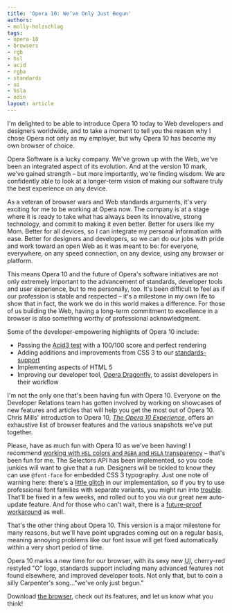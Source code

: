 ```yaml
---
title: 'Opera 10: We’ve Only Just Begun'
authors:
- molly-holzschlag
tags:
- opera-10
- browsers
- rgb
- hsl
- acid
- rgba
- standards
- ui
- hsla
- odin
layout: article
---
```

<p>I&#39;m delighted to be able to introduce Opera 10 today to Web developers and designers worldwide, and to take a moment to tell you the reason why I chose Opera not only as my employer, but why Opera 10 has become my own browser of choice.</p>

<p>Opera Software is a lucky company. We&#39;ve grown up with the Web, we&#39;ve been an integrated aspect of its evolution. And at the version 10 mark, we&#39;ve gained strength – but more importantly, we&#39;re finding wisdom. We are confidently able to look at a longer-term vision of making our software truly the best experience on any device.</p>

<p>As a veteran of browser wars and Web standards arguments, it&#39;s very exciting for me to be working at Opera now. The company is at a stage where it is ready to take what has always been its innovative, strong technology, and commit to making it even better. Better for users like my Mom. Better for all devices, so I can integrate my personal information with ease. Better for designers and developers, so we can do our jobs with pride and work toward an open Web as it was meant to be: for everyone, everywhere, on any speed connection, on any device, using any browser or platform.</p>

<p>This means Opera 10 and the future of Opera&#39;s software initiatives are not only extremely important to the advancement of standards, developer tools and user experience, but to me personally, too. It&#39;s been difficult to feel as if our profession is stable and respected – it&#39;s a milestone in my own life to show that in fact, the work we do in this world makes a difference. For those of us building the Web, having a long-term commitment to excellence in a browser is also something worthy of professional acknowledgment.</p>

<p>Some of the developer-empowering highlights of Opera 10 include:</p>

<ul>
<li>Passing the <a href="http://acid3.acidtests.org/">Acid3 test</a> with a 100/100 score and perfect rendering</li>
<li>Adding additions and improvements from CSS 3 to our <a href="http://www.opera.com/docs/specs/presto22/" target="_blank">standards-support</a></li>
<li>Implementing aspects of HTML 5</li>
<li>Improving our developer tool, <a href="http://www.opera.com/dragonfly/">Opera Dragonfly</a>, to assist developers in their workflow</li>
</ul>

<p>I&#39;m not the only one that&#39;s been having fun with Opera 10. Everyone on the Developer Relations team has gotten involved by working on showcases of new features and articles that will help you get the most out of Opera 10. Chris Mills&#39; introduction to Opera 10, <a href="http://dev.opera.com/articles/view/the-opera-10-experience/"><cite>The Opera 10 Experience</cite></a>, offers an exhaustive list of browser features and the various snapshots we&#39;ve put together. </p>

<p>Please, have as much fun with Opera 10 as we&#39;ve been having! I recommend <a href="http://dev.opera.com/articles/view/color-in-opera-10-hsl-rgb-and-alpha-transparency/" target="_blank">working with <code><abbr title="Hue, Saturation, Lightness">HSL</abbr></code> colors and <code><abbr title="Red, Green, Blue, alpha">RGBA</abbr></code> and <code><abbr title="Hue, Saturation, Lightness, alpha">HSLA</abbr></code> transparency</a>  – that&#39;s been fun for me. The Selectors API has been implemented, so you code junkies will want to give that a run. Designers will be tickled to know they can use <code>@font-face</code> for embedded CSS 3 typography. Just one note of warning here: there&#39;s a <a href="http://dev.opera.com/articles/view/the-opera-10-experience/#webfontsissue">little glitch</a> in our implementation, so if you try to use professional font families with separate variants, you might run into <a href="/blog/opera-10-weve-only-just-begun/webfonts-problem.html">trouble</a>. That&#39;ll be fixed in a few weeks, and rolled out to you via our great new auto-update feature. And for those who can&#39;t wait, there is a <a href="/blog/opera-10-weve-only-just-begun/webfonts-workaround.html">future-proof workaround</a> as well.</p>

<p>That&#39;s the other thing about Opera 10. This version is a major milestone for many reasons, but we&#39;ll have point upgrades coming out on a regular basis, meaning annoying problems like our font issue will get fixed automatically within a very short period of time.</p>

<p>Opera 10 marks a new time for our browser, with its sexy new <abbr title="User Interface">UI</abbr>, cherry-red restyled &quot;O&quot; logo, standards support including many advanced features not found elsewhere, and improved developer tools. Not only that, but to coin a silly Carpenter&#39;s song...&quot;we&#39;ve only just begun.&quot;</p>

<p>Download <a href="http://www.opera.com/browser" target="_blank">the browser</a>, check out its features, and let us know what you think!</p>
